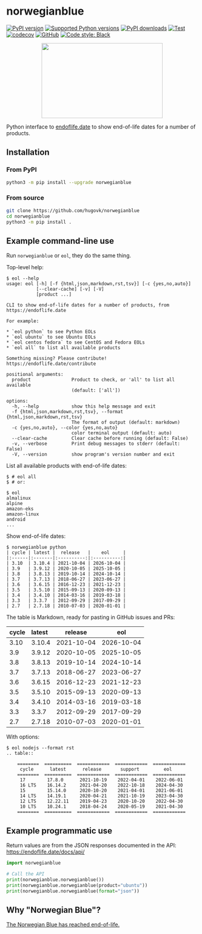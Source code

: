 # norwegianblue

[![PyPI version](https://img.shields.io/pypi/v/norwegianblue.svg?logo=pypi&logoColor=FFE873)](https://pypi.org/project/norwegianblue/)
[![Supported Python versions](https://img.shields.io/pypi/pyversions/norwegianblue.svg?logo=python&logoColor=FFE873)](https://pypi.org/project/norwegianblue/)
[![PyPI downloads](https://img.shields.io/pypi/dm/norwegianblue.svg)](https://pypistats.org/packages/norwegianblue)
[![Test](https://github.com/hugovk/norwegianblue/actions/workflows/test.yml/badge.svg)](https://github.com/hugovk/norwegianblue/actions)
[![codecov](https://codecov.io/gh/hugovk/norwegianblue/branch/main/graph/badge.svg)](https://codecov.io/gh/hugovk/norwegianblue)
[![GitHub](https://img.shields.io/github/license/hugovk/norwegianblue.svg)](LICENSE.txt)
[![Code style: Black](https://img.shields.io/badge/code%20style-Black-000000.svg)](https://github.com/psf/black)

<p align="center"><img src="https://raw.githubusercontent.com/hugovk/norwegianblue/main/img/eol-python.png" width="319" height="197"></p>

Python interface to [endoflife.date](https://endoflife.date/docs/api/) to show
end-of-life dates for a number of products.

## Installation

### From PyPI

```bash
python3 -m pip install --upgrade norwegianblue
```

### From source

```bash
git clone https://github.com/hugovk/norwegianblue
cd norwegianblue
python3 -m pip install .
```

## Example command-line use

Run `norwegianblue` or `eol`, they do the same thing.

Top-level help:

<!-- [[[cog
from scripts.run_command import run
run("eol --help")
]]] -->

```console
$ eol --help
usage: eol [-h] [-f {html,json,markdown,rst,tsv}] [-c {yes,no,auto}]
           [--clear-cache] [-v] [-V]
           [product ...]

CLI to show end-of-life dates for a number of products, from https://endoflife.date

For example:

* `eol python` to see Python EOLs
* `eol ubuntu` to see Ubuntu EOLs
* `eol centos fedora` to see CentOS and Fedora EOLs
* `eol all` to list all available products

Something missing? Please contribute! https://endoflife.date/contribute

positional arguments:
  product               Product to check, or 'all' to list all available
                        (default: ['all'])

options:
  -h, --help            show this help message and exit
  -f {html,json,markdown,rst,tsv}, --format {html,json,markdown,rst,tsv}
                        The format of output (default: markdown)
  -c {yes,no,auto}, --color {yes,no,auto}
                        color terminal output (default: auto)
  --clear-cache         Clear cache before running (default: False)
  -v, --verbose         Print debug messages to stderr (default: False)
  -V, --version         show program's version number and exit
```

<!-- [[[end]]] -->

List all available products with end-of-life dates:

```console
$ # eol all
$ # or:
```

<!-- [[[cog
run("eol", line_limit=5)
]]] -->

```console
$ eol
almalinux
alpine
amazon-eks
amazon-linux
android
...
```

<!-- [[[end]]] -->

Show end-of-life dates:

<!-- [[[cog
run("norwegianblue python")
]]] -->

```console
$ norwegianblue python
| cycle | latest |  release   |    eol     |
|:------|:-------|:----------:|:----------:|
| 3.10  | 3.10.4 | 2021-10-04 | 2026-10-04 |
| 3.9   | 3.9.12 | 2020-10-05 | 2025-10-05 |
| 3.8   | 3.8.13 | 2019-10-14 | 2024-10-14 |
| 3.7   | 3.7.13 | 2018-06-27 | 2023-06-27 |
| 3.6   | 3.6.15 | 2016-12-23 | 2021-12-23 |
| 3.5   | 3.5.10 | 2015-09-13 | 2020-09-13 |
| 3.4   | 3.4.10 | 2014-03-16 | 2019-03-18 |
| 3.3   | 3.3.7  | 2012-09-29 | 2017-09-29 |
| 2.7   | 2.7.18 | 2010-07-03 | 2020-01-01 |
```

<!-- [[[end]]] -->

The table is Markdown, ready for pasting in GitHub issues and PRs:

<!-- [[[cog
run("norwegianblue python", with_console=False)
]]] -->

| cycle | latest |  release   |    eol     |
| :---- | :----- | :--------: | :--------: |
| 3.10  | 3.10.4 | 2021-10-04 | 2026-10-04 |
| 3.9   | 3.9.12 | 2020-10-05 | 2025-10-05 |
| 3.8   | 3.8.13 | 2019-10-14 | 2024-10-14 |
| 3.7   | 3.7.13 | 2018-06-27 | 2023-06-27 |
| 3.6   | 3.6.15 | 2016-12-23 | 2021-12-23 |
| 3.5   | 3.5.10 | 2015-09-13 | 2020-09-13 |
| 3.4   | 3.4.10 | 2014-03-16 | 2019-03-18 |
| 3.3   | 3.3.7  | 2012-09-29 | 2017-09-29 |
| 2.7   | 2.7.18 | 2010-07-03 | 2020-01-01 |

<!-- [[[end]]] -->

With options:

<!-- [[[cog
run("eol nodejs --format rst")
]]] -->

```console
$ eol nodejs --format rst
.. table::

    ========  ==========  ============  ============  ============
     cycle      latest      release       support         eol
    ========  ==========  ============  ============  ============
     17        17.8.0      2021-10-19    2022-04-01    2022-06-01
     16 LTS    16.14.2     2021-04-20    2022-10-18    2024-04-30
     15        15.14.0     2020-10-20    2021-04-01    2021-06-01
     14 LTS    14.19.1     2020-04-21    2021-10-19    2023-04-30
     12 LTS    12.22.11    2019-04-23    2020-10-20    2022-04-30
     10 LTS    10.24.1     2018-04-24    2020-05-19    2021-04-30
    ========  ==========  ============  ============  ============
```

<!-- [[[end]]] -->

## Example programmatic use

Return values are from the JSON responses documented in the API:
https://endoflife.date/docs/api/

```python
import norwegianblue

# Call the API
print(norwegianblue.norwegianblue())
print(norwegianblue.norwegianblue(product="ubuntu"))
print(norwegianblue.norwegianblue(format="json"))
```

## Why "Norwegian Blue"?

[The Norwegian Blue has reached end-of-life.](https://youtu.be/vnciwwsvNcc)
